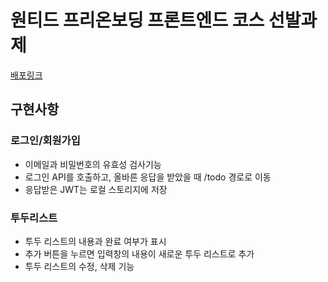# 원티드 프리온보딩 프론트엔드 코스 선발과제

[배포링크](https://ryu-project.netlify.app/)


## 구현사항
### 로그인/회원가입
* 이메일과 비밀번호의 유효성 검사기능
* 로그인 API를 호출하고, 올바른 응답을 받았을 때 /todo 경로로 이동
* 응답받은 JWT는 로컬 스토리지에 저장

### 투두리스트
* 투두 리스트의 내용과 완료 여부가 표시
* 추가 버튼을 누르면 입력창의 내용이 새로운 투두 리스트로 추가
* 투두 리스트의 수정, 삭제 기능
